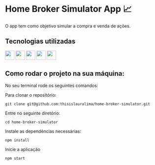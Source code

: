 # Home Broker Simulator App 📈

O app tem como objetivo simular a compra e venda de ações.

## Tecnologias utilizadas
<div>
  <img width="30px" src="https://img.shields.io/badge/Tailwind_CSS-38B2AC?style=for-the-badge&logo=tailwind-css&logoColor=white" />
  <img width="30px" src="https://img.shields.io/badge/React_Router-CA4245?style=for-the-badge&logo=react-router&logoColor=white" />
  <img width="30px" src="https://img.shields.io/badge/React-20232A?style=for-the-badge&logo=react&logoColor=61DAFB" />
  <img width="30px" src="https://img.shields.io/badge/Node.js-43853D?style=for-the-badge&logo=node.js&logoColor=white" />
  <img width="30px" src="https://img.shields.io/badge/JavaScript-323330?style=for-the-badge&logo=javascript&logoColor=F7DF1E" />
<div>

## Como rodar o projeto na sua máquina:


No seu terminal rode os seguintes comandos:

Para clonar o repositório:

```
git clone git@github.com:thisislauralima/home-broker-simulator.git
```
Entre no seguinte diretório:
```
cd home-broker-simulator
```
Instale as dependências necessárias:
```
npm install
```
Inicie a aplicação
```
npm start
```
